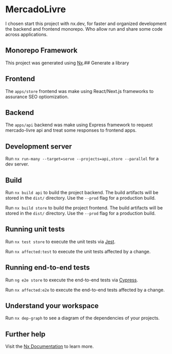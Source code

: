 

# MercadoLivre

I chosen start this project with nx.dev, for faster and organized development the backend and frontend monorepo. Who allow run and share some code across applications.

## Monorepo Framework
This project was generated using [Nx](https://nx.dev).\## Generate a library

## Frontend
The `apps/store` frontend was make using React/Next.js frameworks to assurance SEO optiomization.
## Backend
The `apps/api` backend was make using Express framework to request mercado-livre api and treat some responses to frontend apps.
## Development server

Run `nx run-many --target=serve --projects=api,store --parallel` for a dev server.

## Build

Run `nx build api` to build the project backend. The build artifacts will be stored in the `dist/` directory. Use the `--prod` flag for a production build.

Run `nx build store` to build the project frontend. The build artifacts will be stored in the `dist/` directory. Use the `--prod` flag for a production build.

## Running unit tests

Run `nx test store` to execute the unit tests via [Jest](https://jestjs.io).

Run `nx affected:test` to execute the unit tests affected by a change.

## Running end-to-end tests

Run `ng e2e store` to execute the end-to-end tests via [Cypress](https://www.cypress.io).

Run `nx affected:e2e` to execute the end-to-end tests affected by a change.

## Understand your workspace

Run `nx dep-graph` to see a diagram of the dependencies of your projects.

## Further help

Visit the [Nx Documentation](https://nx.dev) to learn more.
